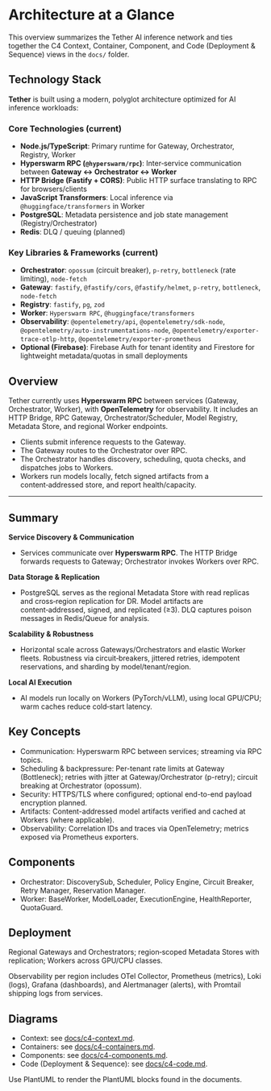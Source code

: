 # Architecture at a Glance

This overview summarizes the Tether AI inference network and ties together the C4 Context, Container, Component, and Code (Deployment & Sequence) views in the `docs/` folder.

## Technology Stack

**Tether** is built using a modern, polyglot architecture optimized for AI inference workloads:

### Core Technologies (current)
- **Node.js/TypeScript**: Primary runtime for Gateway, Orchestrator, Registry, Worker
- **Hyperswarm RPC (`@hyperswarm/rpc`)**: Inter‑service communication between **Gateway ↔ Orchestrator ↔ Worker**
- **HTTP Bridge (Fastify + CORS)**: Public HTTP surface translating to RPC for browsers/clients
- **JavaScript Transformers**: Local inference via `@huggingface/transformers` in Worker
- **PostgreSQL**: Metadata persistence and job state management (Registry/Orchestrator)
- **Redis**: DLQ / queuing (planned)

### Key Libraries & Frameworks (current)
- **Orchestrator**: `opossum` (circuit breaker), `p-retry`, `bottleneck` (rate limiting), `node-fetch`
- **Gateway**: `fastify`, `@fastify/cors`, `@fastify/helmet`, `p-retry`, `bottleneck`, `node-fetch`
- **Registry**: `fastify`, `pg`, `zod`
- **Worker**: `Hyperswarm RPC`, `@huggingface/transformers`
- **Observability**: `@opentelemetry/api`, `@opentelemetry/sdk-node`, `@opentelemetry/auto-instrumentations-node`, `@opentelemetry/exporter-trace-otlp-http`, `@opentelemetry/exporter-prometheus`
- **Optional (Firebase)**: Firebase Auth for tenant identity and Firestore for lightweight metadata/quotas in small deployments

## Overview

Tether currently uses **Hyperswarm RPC** between services (Gateway, Orchestrator, Worker), with **OpenTelemetry** for observability. It includes an HTTP Bridge, RPC Gateway, Orchestrator/Scheduler, Model Registry, Metadata Store, and regional Worker endpoints.

- Clients submit inference requests to the Gateway.
- The Gateway routes to the Orchestrator over RPC.
- The Orchestrator handles discovery, scheduling, quota checks, and dispatches jobs to Workers.
- Workers run models locally, fetch signed artifacts from a content‑addressed store, and report health/capacity.

---

## Summary

**Service Discovery & Communication**
- Services communicate over **Hyperswarm RPC**. The HTTP Bridge forwards requests to Gateway; Orchestrator invokes Workers over RPC.

**Data Storage & Replication**
- PostgreSQL serves as the regional Metadata Store with read replicas and cross‑region replication for DR. Model artifacts are content‑addressed, signed, and replicated (≥3). DLQ captures poison messages in Redis/Queue for analysis.

**Scalability & Robustness**
- Horizontal scale across Gateways/Orchestrators and elastic Worker fleets. Robustness via circuit‑breakers, jittered retries, idempotent reservations, and sharding by model/tenant/region.

**Local AI Execution**
- AI models run locally on Workers (PyTorch/vLLM), using local GPU/CPU; warm caches reduce cold‑start latency.

## Key Concepts

- Communication: Hyperswarm RPC between services; streaming via RPC topics.
- Scheduling & backpressure: Per-tenant rate limits at Gateway (Bottleneck); retries with jitter at Gateway/Orchestrator (p-retry); circuit breaking at Orchestrator (opossum).
- Security: HTTPS/TLS where configured; optional end-to-end payload encryption planned.
- Artifacts: Content-addressed model artifacts verified and cached at Workers (where applicable).
- Observability: Correlation IDs and traces via OpenTelemetry; metrics exposed via Prometheus exporters.

## Components

- Orchestrator: DiscoverySub, Scheduler, Policy Engine, Circuit Breaker, Retry Manager, Reservation Manager.
- Worker: BaseWorker, ModelLoader, ExecutionEngine, HealthReporter, QuotaGuard.

## Deployment

Regional Gateways and Orchestrators; region‑scoped Metadata Stores with replication; Workers across GPU/CPU classes.

Observability per region includes OTel Collector, Prometheus (metrics), Loki (logs), Grafana (dashboards), and Alertmanager (alerts), with Promtail shipping logs from services.

## Diagrams

- Context: see [docs/c4-context.md](./c4-context.md).
- Containers: see [docs/c4-containers.md](./c4-containers.md).
- Components: see [docs/c4-components.md](./c4-components.md).
- Code (Deployment & Sequence): see [docs/c4-code.md](./c4-code.md).

Use PlantUML to render the PlantUML blocks found in the documents.
